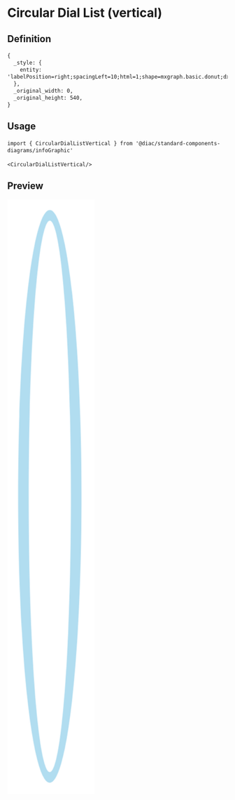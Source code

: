# Circular Dial List (vertical)

## Definition

```
{
  _style: { 
    entity: 'labelPosition=right;spacingLeft=10;html=1;shape=mxgraph.basic.donut;dx=10;strokeColor=none;fillColor=#B1DDF0;fontSize=12;fontColor=#10739E;align=left;fontStyle=1;',
  },
  _original_width: 0,
  _original_height: 540,
}
```

## Usage

```
import { CircularDialListVertical } from '@diac/standard-components-diagrams/infoGraphic'

<CircularDialListVertical/>
```

## Preview

<img src="./circular-dial-list-vertical.png" width="200"/>
